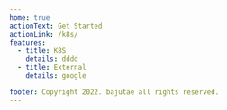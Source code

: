 ```yaml
---
home: true
actionText: Get Started
actionLink: /k8s/
features:
  - title: K8S
    details: dddd
  - title: External
    details: google    

footer: Copyright 2022. bajutae all rights reserved.
---
```

